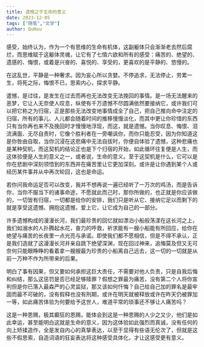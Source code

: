 ```yaml
---
title: 遗憾之于生命的意义
date: 2023-12-05
tags: ["随笔","文学"]
author: QuHou
---
```


感受，始终认为，作为一个有思维的生命有机体，这副躯体只会渐渐老去然后腐烂，而思维赋于这躯体灵魂，让它有了七情六欲和所有的感受：痛苦的、绝望的、遗感的、悔恨，或着是兴奋的、喜悦的、享受的，更喜欢的是平静的、悠慢的。

在这乱世，平静是一种奢求。因为妄心所以贪婪。不停追求，无法停止，劳累一生，将死之际，悔恨不已，思索内心，探求平静。

遣憾，是过往，是发生在过去而再也无法改变无法挽回的事情。是一场无法醒来的恶梦，它让人无奈使人叹息，纵使有千万遗憾不尽圆满依然要接纳它，或许我们可以把它称之为归宿，正是那些无法改变地事情成全了自己，把自己推向命中注定的归宿，所有的事儿、人儿都会随着时间的推移慢慢淡化，而其中更让你珍惜的东西只有当你再也来不及挽回时才慢慢地浮现，而这，就是遗憾。当你叹息、悔恨、泪流满面、无尽自责时，它像个胜利者在一旁嘲讽你，而你只能忍受，因为你知道这是你咎由自取，当你沉浸在这悲痛中无法自拔时，你便自体验了遗憾，这种悲痛也是某种契机，而这契机的结论正也是下个归宿的开始，如此循环往复便是人生，而这体验便是人生的意义之一，或者说，生命的意义。至于这契机是什么，它可以是你在悲剧中深刻领悟到的东西并在痛苦里让它更加深刻。或许是让你遇到某个人或经历某件事并从中再次轮回，这也是命运。

若你问我命运足否可以改变，我并不想再说一遍已经听了一万次的鸡汤，而是告诉你，当你不服当下的诸事命途，不愿就此而己时，那你所做的，也正就是你应该做的，一切皆有归宿，一切都是给你的安排，我们只是听从它、接纳它足以而剩下的就是享受这遗憾、拥抱这遗憾，爱上它，让它成为自己的一部分。

许多遗憾构成的漫漫长河，我们最珍贵的回忆就如漂泊小船般荡漾在这长河之上，我们如溺水的人扑腾起水花，奋力的呼救，祈求能有一艘小船能有所回应，给你在绝望与痛苦的长夜里一点光亮与承诺。即使我们都不愿相信，但是不得不承认，正是我们造就了这漫漫长河并亲自跳下绝望深渊，现在回过神来，追悔莫及但又无可奈何只能眼睁睁的看着拿一艘艘最为珍贵的小船离自己远去，这一切的一切就是从前一万种不作为所带来的后果。

明白了事有因果，但又要如何承担这巨大责任，不需要对他人负责，只是自我后悔和纠结，那么这惩罚是否已经足够赎罪？假想之罪最为痛苦，没有第二个人将你宣判但是你已落入最森严的心灵监狱，那又该如何忏悔？自己给自己加的罪名是最牢固而最不可破的，没有假释也没有刑期，或许在明天就被释放或许在昨天仍被罪加一等，如此痛苦体验为何要给予这世人，难道平常的琐事还不够让人痛苦吗？

这是一种恩赐，极其癫狂的恩赐，能体会到这是一种恩赐的人少之又少，他们是如此幸运，甚至能明白这就是生命的意义，因为这体验如此强烈而真诚，没有任何的向上矫揉造作，全是发自内心的真挚表达，以至于显得有些语无伦次了，但就是这些不假思索，自造词语的狂妄表达将这种感受具体化，才让这感受更有意义。
